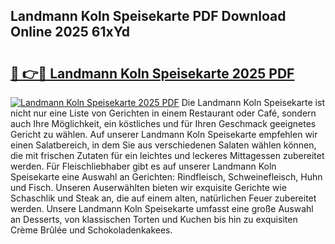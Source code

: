 ## Landmann Koln Speisekarte PDF Download Online 2025 61xYd

# <h2><a href="http://gc9cjk2.nevu.top/?p=Landmann+Koln+Speisekarte">🔗 👉🔴 Landmann Koln Speisekarte 2025 PDF</a></h2>

[![Landmann Koln Speisekarte 2025 PDF](https://i.imgur.com/dBaPXMq.png)](http://gc9cjk2.nevu.top/?p=Landmann+Koln+Speisekarte)
Die Landmann Koln Speisekarte ist nicht nur eine Liste von Gerichten in einem Restaurant oder Café, sondern auch Ihre Möglichkeit, ein köstliches und für Ihren Geschmack geeignetes Gericht zu wählen. Auf unserer Landmann Koln Speisekarte empfehlen wir einen Salatbereich, in dem Sie aus verschiedenen Salaten wählen können, die mit frischen Zutaten für ein leichtes und leckeres Mittagessen zubereitet werden. Für Fleischliebhaber gibt es auf unserer Landmann Koln Speisekarte eine Auswahl an Gerichten: Rindfleisch, Schweinefleisch, Huhn und Fisch. Unseren Auserwählten bieten wir exquisite Gerichte wie Schaschlik und Steak an, die auf einem alten, natürlichen Feuer zubereitet werden. Unsere Landmann Koln Speisekarte umfasst eine große Auswahl an Desserts, von klassischen Torten und Kuchen bis hin zu exquisiten Crème Brûlée und Schokoladenkakees.
